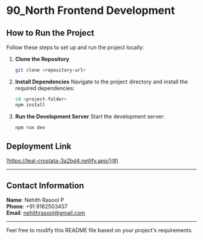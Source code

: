# 90_North Frontend Development

## How to Run the Project

Follow these steps to set up and run the project locally:

1. **Clone the Repository**
   ```bash
   git clone <repository-url>
   ```

2. **Install Dependencies**
   Navigate to the project directory and install the required dependencies:
   ```bash
   cd <project-folder>
   npm install
   ```

3. **Run the Development Server**
   Start the development server:
   ```bash
   npm run dev
   ```

## Deployment Link
[https://teal-crostata-3a2bd4.netlify.app/](#)

---

## Contact Information

**Name**: Nehith Rasool P  
**Phone**: +91 9182503457  
**Email**: [nehithrasool@gmail.com](mailto:nehithrasool@gmail.com)

---

Feel free to modify this README file based on your project's requirements.
